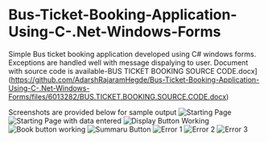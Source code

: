# Bus-Ticket-Booking-Application-Using-C-.Net-Windows-Forms
Simple Bus ticket booking application developed using C# windows forms.
Exceptions are handled well with message dispalying to user.
Document with source code is available-BUS TICKET BOOKING SOURCE CODE.docx](https://github.com/AdarshRajaramHegde/Bus-Ticket-Booking-Application-Using-C-.Net-Windows-Forms/files/6013282/BUS.TICKET.BOOKING.SOURCE.CODE.docx)

Screenshots are provided below for sample output
![Starting Page](https://user-images.githubusercontent.com/76851960/108564781-8a71be80-72fb-11eb-9fa4-650574e26103.PNG)
![Starting Page with data entered](https://user-images.githubusercontent.com/76851960/108564731-7928b200-72fb-11eb-8ba2-621f36d8da47.PNG)
![Display Button Working](https://user-images.githubusercontent.com/76851960/108564699-70d07700-72fb-11eb-9e5a-238abdbe7b23.PNG)
![Book button working](https://user-images.githubusercontent.com/76851960/108564710-73cb6780-72fb-11eb-96ab-7b5f0d6fd3df.PNG)
![Summaru Button](https://user-images.githubusercontent.com/76851960/108564782-8a71be80-72fb-11eb-9fbd-5c4da28478d0.PNG)
![Error 1](https://user-images.githubusercontent.com/76851960/108564844-a7a68d00-72fb-11eb-87cb-10d398c9591b.PNG)
![Error 2](https://user-images.githubusercontent.com/76851960/108564845-a83f2380-72fb-11eb-96a3-74c22d1bba64.PNG)
![Error 3](https://user-images.githubusercontent.com/76851960/108564846-a83f2380-72fb-11eb-91ac-1e4c836438c9.PNG)



